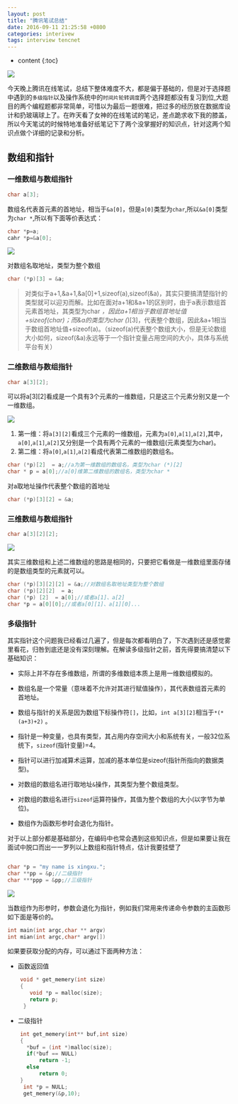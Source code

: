 ```yaml
---
layout: post
title: "腾讯笔试总结" 
date: 2016-09-11 21:25:58 +0800
categories: interivew 
tags: interview tencnet
---
```

* content
{:toc}


![](http://i.imgur.com/12yfCyy.jpg)












今天晚上腾讯在线笔试，总结下整体难度不大，都是偏于基础的，但是对于选择题中遇到的`多级指针`以及操作系统中的`时间片轮转调度`两个选择题都没有复习到位,大题目的两个编程题都非常简单，可惜以为最后一题很难，把过多的经历放在数据库设计和扔玻璃球上了。在昨天看了女神的在线笔试的笔记，差点跪求收下我的膝盖，所以今天笔试的时候特地准备好纸笔记下了两个没掌握好的知识点，针对这两个知识点做个详细的记录和分析。


## 数组和指针 ##

### 一维数组与数组指针 ###

```cpp
char a[3];
```

数组名代表首元素的首地址，相当于`&a[0]`，但是`a[0]`类型为`char`,所以`&a[0]`类型为`char *`,所以有下面等价表达式：

```cpp
char *p=a;
cahr *p=&a[0];
```

![](http://i.imgur.com/JZq6QO1.png)

对数组名取地址，类型为整个数组

```cpp
char (*p)[3] = &a;
```

> 对类似于a+1,&a+1,&a[0]+1,sizeof(a),sizeof(&a)，其实只要搞清楚指针的类型就可以迎刃而解。比如在面对a+1和&a+1的区别时，由于a表示数组首元素首地址，其类型为char *，因此a+1相当于数组首地址值+sizeof(char)；而&a的类型为char (*)[3]，代表整个数组，因此&a+1相当于数组首地址值+sizeof(a)。（sizeof(a)代表整个数组大小，但是无论数组大小如何，sizeof(&a)永远等于一个指针变量占用空间的大小，具体与系统平台有关）


### 二维数组与数组指针 ###

```cpp
char a[3][2];
```

可以将a[3][2]看成是一个具有3个元素的一维数组，只是这三个元素分别又是一个一维数组。


![](http://i.imgur.com/F9oOyy5.png)

1. 第一维：将`a[3][2]`看成三个元素的一维数组，元素为`a[0]`,`a[1]`,`a[2]`,其中，`a[0]`,`a[1]`,`a[2]`又分别是一个具有两个元素的一维数组(元素类型为char)。
2. 第二维：将`a[0]`,`a[1]`,`a[2]`看成代表第二维数组的数组名。

```cpp
char (*p)[2]  = a;//a为第一维数组的数组名，类型为char (*)[2]
char * p = a[0];//a[0]维第二维数组的数组名，类型为char *
```

对a取地址操作代表整个数组的首地址

```cpp
char (*p)[3][2] = &a;
```

### 三维数组与数组指针 ###

```cpp
char a[3][2][2];
```

![](http://i.imgur.com/Kcg0JSr.png)

其实三维数组和上述二维数组的思路是相同的，只要把它看做是一维数组里面存储的是数组类型的元素就可以。

```cpp
char (*p)[3][2][2] = &a;//对数组名取地址类型为整个数组
char (*p)[2][2]  = a;
char (*p) [2]  = a[0];//或者a[1]、a[2]
char *p = a[0][0];//或者a[0][1]、a[1][0]...

```


### 多级指针 ###

其实指针这个问题我已经看过几遍了，但是每次都看明白了，下次遇到还是感觉雾里看花，归咎到底还是没有深刻理解。在解读多级指针之前，首先得要搞清楚以下基础知识：

- 实际上并不存在多维数组，所谓的多维数组本质上是用一维数组模拟的。

- 数组名是一个常量（意味着不允许对其进行赋值操作），其代表数组首元素的首地址。

- 数组与指针的关系是因为数组下标操作符`[]`，比如，`int a[3][2]`相当于`*(*(a+3)+2)` 。

- 指针是一种变量，也具有类型，其占用内存空间大小和系统有关，一般32位系统下，`sizeof`(指针变量)=4。

- 指针可以进行加减算术运算，加减的基本单位是sizeof(指针所指向的数据类型)。

- 对数组的数组名进行取地址`&`操作，其类型为整个数组类型。

- 对数组的数组名进行`sizeof`运算符操作，其值为整个数组的大小(以字节为单位)。

- 数组作为函数形参时会退化为指针。

对于以上部分都是基础部分，在编码中也常会遇到这些知识点，但是如果要让我在面试中脱口而出一一罗列以上数组和指针特点，估计我要挂壁了

```cpp

char *p = "my name is xingxu.";
char **pp = &p;//二级指针
char ***ppp = &pp;//三级指针

```


![](http://i.imgur.com/Ct3WxGq.jpg)


当数组作为形参时，参数会退化为指针，例如我们常用来传递命令参数的主函数形如下面是等价的。

```cpp
int main(int argc,char ** argv)
int mian(int argc,char* argv[]) 

```

如果要获取分配的内存，可以通过下面两种方法：


- 函数返回值

```cpp
    void * get_memery(int size)
    {
       void *p = malloc(size);
       return p;
     }
```

- 二级指针

```cpp
    int get_memery(int** buf,int size)
    { 
      *buf = (int *)malloc(size);
      if(*buf == NULL)
          return -1;
      else
          return 0;
    }
     int *p = NULL;
     get_memery(&p,10);
```




